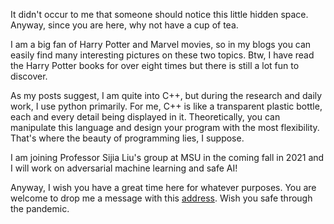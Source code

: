 It didn't occur to me that someone should notice this little hidden space. Anyway, since you are here, why not have a cup of tea.

I am a big fan of Harry Potter and Marvel movies, so in my blogs you can easily find many interesting pictures on these two topics. Btw, I have read the Harry Potter books for over eight times but there is still a lot fun to discover. 

As my posts suggest, I am quite into C++, but during the research and daily work, I use python primarily. For me, C++ is like a transparent plastic bottle, each and every detail being displayed in it. Theoretically, you can manipulate this language and design your program with the most flexibility. That's where the beauty of programming lies, I suppose. 

I am joining Professor Sijia Liu's group at MSU in the coming fall in 2021 and I will work on adversarial machine learning and safe AI!

Anyway, I wish you have a great time here for whatever purposes. You are welcome to drop me a message with this [address](zhangyihua2020@outlook.com). Wish you safe through the pandemic.
